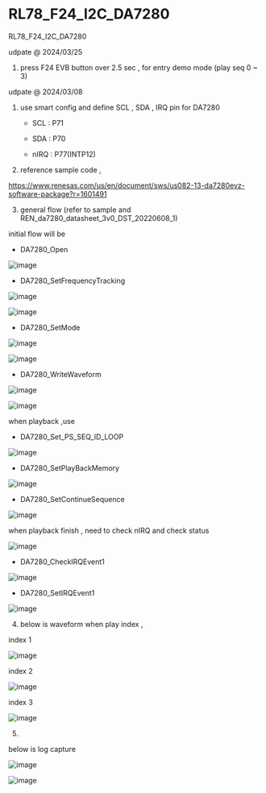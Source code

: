 # RL78_F24_I2C_DA7280
 RL78_F24_I2C_DA7280


udpate @ 2024/03/25

1. press F24 EVB button over 2.5 sec , for entry demo mode (play seq 0 ~ 3)


udpate @ 2024/03/08

1. use smart config and define SCL , SDA , IRQ pin for DA7280

	- SCL : P71
	
	- SDA : P70
	
	- nIRQ : P77(INTP12)
	
2. reference sample code , 

https://www.renesas.com/us/en/document/sws/us082-13-da7280evz-software-package?r=1601491


3. general flow (refer to sample and REN_da7280_datasheet_3v0_DST_20220608_1)

initial flow will be

- DA7280_Open

![image](https://github.com/released/RL78_F24_I2C_DA7280/blob/main/DA7280_Open.jpg)


- DA7280_SetFrequencyTracking

![image](https://github.com/released/RL78_F24_I2C_DA7280/blob/main/DA7280_SetFrequencyTracking_1.jpg)

![image](https://github.com/released/RL78_F24_I2C_DA7280/blob/main/DA7280_SetFrequencyTracking_2.jpg)


- DA7280_SetMode

![image](https://github.com/released/RL78_F24_I2C_DA7280/blob/main/DA7280_SetMode_1.jpg)

![image](https://github.com/released/RL78_F24_I2C_DA7280/blob/main/DA7280_SetMode_2.jpg)


- DA7280_WriteWaveform

![image](https://github.com/released/RL78_F24_I2C_DA7280/blob/main/DA7280_WriteWaveform_1.jpg)

![image](https://github.com/released/RL78_F24_I2C_DA7280/blob/main/DA7280_WriteWaveform_2.jpg)


when playback ,use 

- DA7280_Set_PS_SEQ_ID_LOOP

![image](https://github.com/released/RL78_F24_I2C_DA7280/blob/main/step1_DA7280_Set_PS_SEQ_ID_LOOP.jpg)


- DA7280_SetPlayBackMemory

![image](https://github.com/released/RL78_F24_I2C_DA7280/blob/main/step2_DA7280_SetPlayBackMemory.jpg)


- DA7280_SetContinueSequence

![image](https://github.com/released/RL78_F24_I2C_DA7280/blob/main/step3_DA7280_SetContinueSequence.jpg)


when playback finish , need to check nIRQ and check status 

![image](https://github.com/released/RL78_F24_I2C_DA7280/blob/main/DA7280_playback_finish_check.jpg)


- DA7280_CheckIRQEvent1

![image](https://github.com/released/RL78_F24_I2C_DA7280/blob/main/DA7280_CheckIRQEvent1.jpg)


- DA7280_SetIRQEvent1

![image](https://github.com/released/RL78_F24_I2C_DA7280/blob/main/DA7280_SetIRQEvent1.jpg)


4. below is waveform when play index , 

index 1

![image](https://github.com/released/RL78_F24_I2C_DA7280/blob/main/scope_idx_1.jpg)

index 2

![image](https://github.com/released/RL78_F24_I2C_DA7280/blob/main/scope_idx_2.jpg)

index 3

![image](https://github.com/released/RL78_F24_I2C_DA7280/blob/main/scope_idx_3.jpg)

5. 
below is log capture

![image](https://github.com/released/RL78_F24_I2C_DA7280/blob/main/log_init.jpg)


![image](https://github.com/released/RL78_F24_I2C_DA7280/blob/main/log_index1.jpg)


